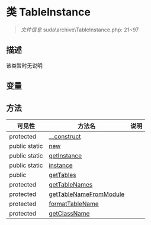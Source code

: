#  类 TableInstance

> *文件信息* suda\archive\TableInstance.php: 21~97



## 描述

该类暂时无说明


## 变量


## 方法


| 可见性 | 方法名 | 说明 |
|--------|-------|------|
| protected |[__construct](TableInstance/__construct.md) |  |
| public static|[new](TableInstance/new.md) |  |
| public static|[getInstance](TableInstance/getInstance.md) |  |
| public static|[instance](TableInstance/instance.md) |  |
| public |[getTables](TableInstance/getTables.md) |  |
| protected |[getTableNames](TableInstance/getTableNames.md) |  |
| protected |[getTableNameFromModule](TableInstance/getTableNameFromModule.md) |  |
| protected |[formatTableName](TableInstance/formatTableName.md) |  |
| protected |[getClassName](TableInstance/getClassName.md) |  |
